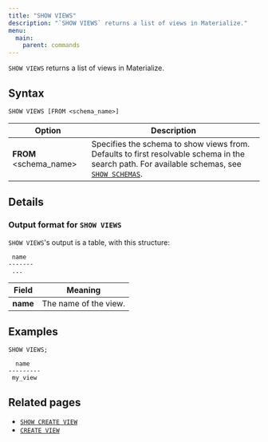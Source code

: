 ```yaml
---
title: "SHOW VIEWS"
description: "`SHOW VIEWS` returns a list of views in Materialize."
menu:
  main:
    parent: commands
---
```


`SHOW VIEWS` returns a list of views in Materialize.

## Syntax

```mzsql
SHOW VIEWS [FROM <schema_name>]
```

Option                  | Description
------------------------|------------
**FROM** <schema_name>  | Specifies the schema to show views from. Defaults to first resolvable schema in the search path. For available schemas, see [`SHOW SCHEMAS`](../show-schemas).

## Details

### Output format for `SHOW VIEWS`

`SHOW VIEWS`'s output is a table, with this structure:

```nofmt
 name
-------
 ...
```

Field | Meaning
------|--------
**name** | The name of the view.

## Examples

```mzsql
SHOW VIEWS;
```
```nofmt
  name
---------
 my_view
```

## Related pages

- [`SHOW CREATE VIEW`](../show-create-view)
- [`CREATE VIEW`](../create-view)
